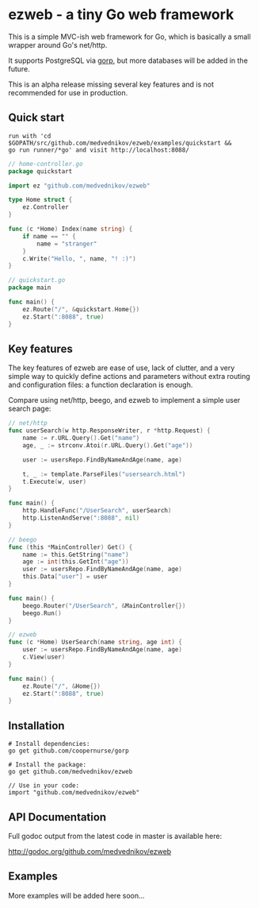# ezweb - a tiny Go web framework #

This is a simple MVC-ish web framework for Go, which is basically a small
wrapper around Go's net/http.

It supports PostgreSQL via [gorp](https://github.com/coopernurse/gorp), but
more databases will be added in the future.

This is an alpha release missing several key features and is not recommended
for use in production.


## Quick start ##
```
run with 'cd $GOPATH/src/github.com/medvednikov/ezweb/examples/quickstart &&
go run runner/*go' and visit http://localhost:8088/
```

```go
// home-controller.go
package quickstart

import ez "github.com/medvednikov/ezweb"

type Home struct {
	ez.Controller
}

func (c *Home) Index(name string) {
	if name == "" {
		name = "stranger"
	}
	c.Write("Hello, ", name, "! :)")
}

// quickstart.go
package main

func main() {
	ez.Route("/", &quickstart.Home{})
	ez.Start(":8088", true)
}
```


## Key features ##

The key features of ezweb are ease of use, lack of clutter, and a very simple
way to quickly define actions and parameters without extra routing and
configuration files: a function declaration is enough.

Compare using net/http, beego, and ezweb to implement a simple user search page:

```go
// net/http
func userSearch(w http.ResponseWriter, r *http.Request) {
	name := r.URL.Query().Get("name")
	age, _ := strconv.Atoi(r.URL.Query().Get("age"))

	user := usersRepo.FindByNameAndAge(name, age)

	t, _ := template.ParseFiles("usersearch.html")
	t.Execute(w, user)
}

func main() {
	http.HandleFunc("/UserSearch", userSearch)
	http.ListenAndServe(":8088", nil)
}
```

```go
// beego
func (this *MainController) Get() {
	name := this.GetString("name")
	age := int(this.GetInt("age"))
	user := usersRepo.FindByNameAndAge(name, age)
	this.Data["user"] = user
}

func main() {
	beego.Router("/UserSearch", &MainController{})
	beego.Run()
}
```

```go
// ezweb
func (c *Home) UserSearch(name string, age int) {
	user := usersRepo.FindByNameAndAge(name, age)
	c.View(user)
}

func main() {
	ez.Route("/", &Home{})
	ez.Start(":8088", true)
}
```


## Installation ##

    # Install dependencies:
    go get github.com/coopernurse/gorp

    # Install the package:
    go get github.com/medvednikov/ezweb
	    
    // Use in your code:
    import "github.com/medvednikov/ezweb"


## API Documentation ##

Full godoc output from the latest code in master is available here:

http://godoc.org/github.com/medvednikov/ezweb



## Examples ##

More examples will be added here soon...




 
